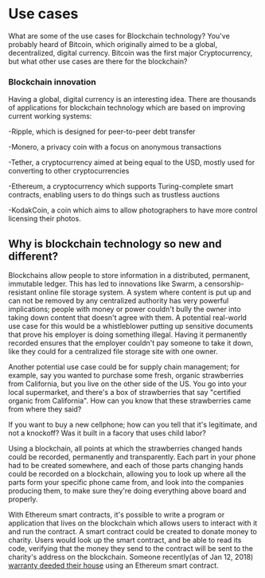 # Use cases
What are some of the use cases for Blockchain technology? You've probably heard of Bitcoin, which originally aimed to be a global, decentralized, digital currency. Bitcoin was the first major Cryptocurrency, but what other use cases are there for the blockchain?

### Blockchain innovation
Having a global, digital currency is an interesting idea. There are thousands of applications for blockchain technology which are based on improving current working systems:

-Ripple, which is designed for peer-to-peer debt transfer

-Monero, a privacy coin with a focus on anonymous transactions

-Tether, a cryptocurrency aimed at being equal to the USD, mostly used for converting to other cryptocurrencies

-Ethereum, a cryptocurrency which supports Turing-complete smart contracts, enabling users to do things such as trustless auctions

-KodakCoin, a coin which aims to allow photographers to have more control licensing their photos.
  
## Why is blockchain technology so new and different?
Blockchains allow people to store information in a distributed, permanent, immutable ledger. This has led to innovations like Swarm, a censorship-resistant online file storage system. A system where content is put up and can not be removed by any centralized authority has very powerful implications; people with money or power couldn't bully the owner into taking down content that doesn't agree with them. A potential real-world use case for this would be a whistleblower putting up sensitive documents that prove his employer is doing something illegal. Having it permanently recorded ensures that the employer couldn't pay someone to take it down, like they could for a centralized file storage site with one owner.

Another potential use case could be for supply chain management; for example, say you wanted to purchase some fresh, organic strawberries from California, but you live on the other side of the US. You go into your local supermarket, and there's a box of strawberries that say "certified organic from California". How can you know that these strawberries came from where they said?

If you want to buy a new cellphone; how can you tell that it's legitimate, and not a knockoff? Was it built in a facory that uses child labor?

Using a blockchain, all points at which the strawberries changed hands could be recorded, permanently and transparently. Each part in your phone had to be created somewhere, and each of those parts changing hands could be recorded on a blockchain, allowing you to look up where all the parts form your specific phone came from, and look into the companies producing them, to make sure they're doing everything above board and properly.

With Ethereum smart contracts, it's possible to write a program or application that lives on the blockchain which allows users to interact with it and run the contract. A smart contract could be created to donate money to charity. Users would look up the smart contract, and be able to read its code, verifying that the money they send to the contract will be sent to the charity's address on the blockchain. Someone recently(as of Jan 12, 2018) [warranty deeded their house](https://www.reddit.com/r/ethereum/comments/7p155y/i_just_warranty_deeded_my_house_into_an_ethereum/) using an Ethereum smart contract.
